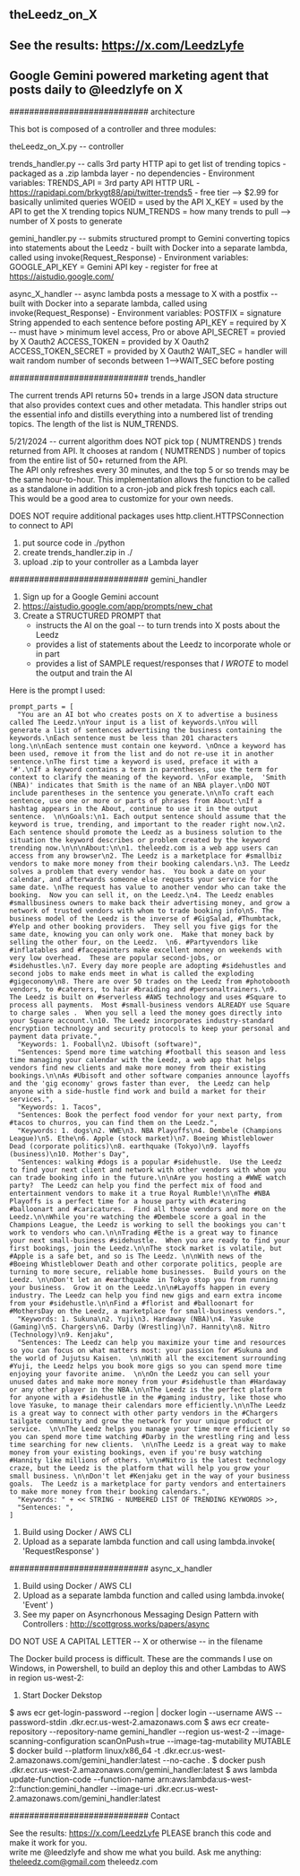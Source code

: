## theLeedz_on_X
## See the results: https://x.com/LeedzLyfe
## Google Gemini powered marketing agent that posts daily to @leedzlyfe on X

############################ architecture
  
This bot is composed of a controller and three modules:

theLeedz_on_X.py -- controller

  trends_handler.py -- calls 3rd party HTTP api to get list of trending topics
                      - packaged as a .zip lambda layer - no dependencies
                      - Environment variables:
                          TRENDS_API = 3rd party API HTTP URL
                                       - https://rapidapi.com/brkygt88/api/twitter-trends5
                                       - free tier --> $2.99 for basically unlimited queries
                          WOEID = used by the API
                          X_KEY = used by the API to get the X trending topics
                          NUM_TRENDS = how many trends to pull --> number of X posts to generate

                      
  gemini_handler.py -- submits structured prompt to Gemini converting topics into statements about the Leedz
                      - built with Docker into a separate lambda, called using invoke(Request_Response)
                      - Environment variables:
                          GOOGLE_API_KEY = Gemini API key
                                          - register for free at https://aistudio.google.com/

                      
  async_X_handler -- async lambda posts a message to X with a postfix
                      -- built with Docker into a separate lambda, called using invoke(Request_Response)
                      - Environment variables:
                          POSTFIX = signature String appended to each sentence before posting
                          API_KEY = required by X -- must have > minimum level access, Pro or above
                          API_SECRET = provied by X Oauth2
                          ACCESS_TOKEN = provided by X Oauth2
                          ACCESS_TOKEN_SECRET = provided by X Oauth2
                          WAIT_SEC = handler will wait random number of seconds between 1-->WAIT_SEC before posting


############################ trends_handler

The current trends API returns 50+ trends in a large JSON data structure that also provides context cues and other metadata.  This handler strips out the essential info and distills everything into a numbered list of trending topics.
The length of the list is NUM_TRENDS.

5/21/2024 -- current algorithm does NOT pick top ( NUMTRENDS ) trends returned from API.  It chooses at random ( NUMTRENDS ) number of topics from the entire list of 50+ returned from the API.  
The API only refreshes every 30 minutes, and the top 5 or so trends may be the same hour-to-hour.  This implementation allows the function to be called as 
a standalone in addition to a cron-job and pick fresh topics each call.  This would be a good area to customize for your own needs.

DOES NOT require additional packages
uses http.client.HTTPSConnection to connect to API

  1. put source code in ./python
  2. create trends_handler.zip in ./ 
  3. upload .zip to your controller as a Lambda layer



############################ gemini_handler

1. Sign up for a Google Gemini account
2. https://aistudio.google.com/app/prompts/new_chat
3. Create a STRUCTURED PROMPT that
    - instructs the AI on the goal -- to turn trends into X posts about the Leedz
    - provides a list of statements about the Leedz to incorporate whole or in part
    - provides a list of SAMPLE request/responses that *I WROTE* to model the output and train the AI
  
Here is the prompt I used:

    prompt_parts = [
      "You are an AI bot who creates posts on X to advertise a business called The Leedz.\nYour input is a list of keywords.\nYou will generate a list of sentences advertising the business containing the keywords.\nEach sentence must be less than 201 characters long.\n\nEach sentence must contain one keyword. \nOnce a keyword has been used, remove it from the list and do not re-use it in another sentence.\nThe first time a keyword is used, preface it with a '#'.\nIf a keyword contains a term in parentheses, use the term for context to clarify the meaning of the keyword. \nFor example,  'Smith (NBA)' indicates that Smith is the name of an NBA player.\nDO NOT include parentheses in the sentence you generate.\n\nTo craft each sentence, use one or more or parts of phrases from About:\nIf a hashtag appears in the About, continue to use it in the output sentence.  \n\nGoals:\n1. Each output sentence should assume that the keyword is true, trending, and important to the reader right now.\n2. Each sentence should promote the Leedz as a business solution to the situation the keyword describes or problem created by the keyword trending now.\n\n\nAbout:\n\n1. theleedz.com is a web app users can access from any browser\n2. The Leedz is a marketplace for #smallbiz vendors to make more money from their booking calendars.\n3. The Leedz solves a problem that every vendor has.  You book a date on your calendar, and afterwards someone else requests your service for the same date. \nThe request has value to another vendor who can take the booking.  Now you can sell it, on the Leedz.\n4. The Leedz enables #smallbusiness owners to make back their advertising money, and grow a network of trusted vendors with whom to trade booking info\n5. The business model of the Leedz is the inverse of #GigSalad, #Thumbtack, #Yelp and other booking providers.  They sell you five gigs for the same date, knowing you can only work one.  Make that money back by selling the other four, on the Leedz.  \n6. #Partyvendors like #inflatables and #facepainters make excellent money on weekends with very low overhead.  These are popular second-jobs, or #sidehustles.\n7. Every day more people are adopting #sidehustles and second jobs to make ends meet in what is called the exploding #gigeconomy\n8. There are over 50 trades on the Leedz from #photobooth vendors, to #caterers, to hair #braiding and #personaltrainers.\n9. The Leedz is built on #serverless #AWS technology and uses #Square to process all payments.  Most #small-business vendors ALREADY use Square to charge sales .  When you sell a leed the money goes directly into your Square account.\n10. The Leedz incorporates industry-standard encryption technology and security protocols to keep your personal and payment data private.",
      "Keywords: 1. Fooball\n2. Ubisoft (software)",
      "Sentences: Spend more time watching #football this season and less time managing your calendar with the Leedz, a web app that helps vendors find new clients and make more money from their existing bookings.\n\nAs #Ubisoft and other software companies announce layoffs and the 'gig economy' grows faster than ever,  the Leedz can help anyone with a side-hustle find work and build a market for their services.",
      "Keywords: 1. Tacos",
      "Sentences: Book the perfect food vendor for your next party, from #tacos to churros, you can find them on the Leedz.",
      "Keywords: 1. dogs\n2. WWE\n3. NBA Playoffs\n4. Dembele (Champions League)\n5. Ethe\n6. Apple (stock market)\n7. Boeing Whistleblower Dead (corporate politics)\n8. earthquake (Tokyo)\n9. layoffs (business)\n10. Mother's Day",
      "Sentences: walking #dogs is a popular #sidehustle.  Use the Leedz to find your next client and network with other vendors with whom you can trade booking info in the future.\n\nAre you hosting a #WWE watch party?  The Leedz can help you find the perfect mix of food and entertainment vendors to make it a true Royal Rumble!\n\nThe #NBA Playoffs is a perfect time for a house party with #catering #balloonart and #caricatures.  Find all those vendors and more on the Leedz.\n\nWhile you're watching the #Dembele score a goal in the Champions League, the Leedz is working to sell the bookings you can't work to vendors who can.\n\nTrading #Ethe is a great way to finance your next small-business #sidehustle.  When you are ready to find your first bookings, join the Leedz.\n\nThe stock market is volatile, but #Apple is a safe bet, and so is The Leedz. \n\nWith news of the #Boeing Whistleblower Death and other corporate politics, people are turning to more secure, reliable home businesses.  Build yours on the Leedz. \n\nDon't let an #earthquake  in Tokyo stop you from running your business.  Grow it on the Leedz.\n\n#Layoffs happen in every industry. The Leedz can help you find new gigs and earn extra income from your #sidehustle.\n\nFind a #florist and #balloonart for #MothersDay on the Leedz, a marketplace for small-business vendors.",
      "Keywords: 1. Sukuna\n2. Yuji\n3. Hardaway (NBA)\n4. Yasuke (Gaming)\n5. Chargers\n6. Darby (Wrestling)\n7. Hannity\n8. Nitro (Technology)\n9. Kenjaku",
      "Sentences: The Leedz can help you maximize your time and resources so you can focus on what matters most: your passion for #Sukuna and the world of Jujutsu Kaisen.  \n\nWith all the excitement surrounding #Yuji, the Leedz helps you book more gigs so you can spend more time enjoying your favorite anime.  \n\nOn the Leedz you can sell your unused dates and make more money from your #sidehustle than #Hardaway or any other player in the NBA.\n\nThe Leedz is the perfect platform for anyone with a #sidehustle in the #gaming industry, like those who love Yasuke, to manage their calendars more efficiently.\n\nThe Leedz is a great way to connect with other party vendors in the #Chargers tailgate community and grow the network for your unique product or service.  \n\nThe Leedz helps you manage your time more efficiently so you can spend more time watching #Darby in the wrestling ring and less time searching for new clients.  \n\nThe Leedz is a great way to make money from your existing bookings, even if you're busy watching #Hannity like millions of others. \n\n#Nitro is the latest technology craze, but the Leedz is the platform that will help you grow your small business. \n\nDon't let #Kenjaku get in the way of your business goals.  The Leedz is a marketplace for party vendors and entertainers to make more money from their booking calendars.",
      "Keywords: " + << STRING - NUMBERED LIST OF TRENDING KEYWORDS >>,
      "Sentences: ",
    ]

    
  1. Build using Docker / AWS CLI
  2. Upload as a separate lambda function and call using lambda.invoke( 'RequestResponse' )



############################ async_x_handler

  1. Build using Docker / AWS CLI
  2. Upload as a separate lambda function and called using lambda.invoke( 'Event' )
  3. See my paper on Asyncrhonous Messaging Design Pattern with Controllers : http://scottgross.works/papers/async

  DO NOT USE A CAPITAL LETTER -- X or otherwise -- in the filename
  
  The Docker build process is difficult.  These are the commands I use on Windows, in Powershell, to build an deploy this and other Lambdas to AWS in region us-west-2:
  1. Start Docker Dekstop
  
  $ aws ecr get-login-password --region <YOUR AWS REGION> | docker login --username AWS --password-stdin <YOUR PID>.dkr.ecr.us-west-2.amazonaws.com
  $ aws ecr create-repository --repository-name gemini_handler --region us-west-2 --image-scanning-configuration scanOnPush=true --image-tag-mutability MUTABLE
  $ docker build  --platform linux/x86_64 -t <YOUR PID>.dkr.ecr.us-west-2.amazonaws.com/gemini_handler:latest --no-cache .
  $ docker push <YOUR PID>.dkr.ecr.us-west-2.amazonaws.com/gemini_handler:latest
  $ aws lambda update-function-code --function-name  arn:aws:lambda:us-west-2:<YOUR PID>:function:gemini_handler --image-uri <YOUR PID>.dkr.ecr.us-west-2.amazonaws.com/gemini_handler:latest




############################ Contact

See the results: https://x.com/LeedzLyfe
PLEASE branch this code and make it work for you.  
write me @leedzlyfe and show me what you build.
Ask me anything:  theleedz.com@gmail.com
theleedz.com


  

